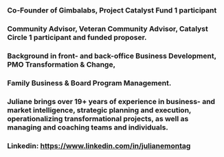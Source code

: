 ### Co-Founder of Gimbalabs, Project Catalyst Fund 1 participant 
### Community Advisor, Veteran Community Advisor, Catalyst Circle 1 participant and funded proposer. 
### Background in front- and back-office Business Development, PMO Transformation & Change, 
### Family Business & Board Program Management. 
### Juliane brings over 19+ years of experience in business- and market intelligence, strategic planning and execution, operationalizing transformational projects, as well as managing and coaching teams and individuals.

### Linkedin: https://www.linkedin.com/in/julianemontag
